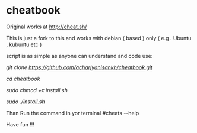 # cheatbook
Original works at http://cheat.sh/

This is just a fork to this and works with debian ( based ) only ( e.g . Ubuntu , kubuntu etc )

script is as simple as anyone can understand and code use:

*git clone https://github.com/acharjyanisankh/cheatbook.git*

*cd cheatbook*

*sudo chmod +x install.sh*

*sudo ./install.sh*

Than Run the command in yor terminal #cheats --help

Have fun !!!
